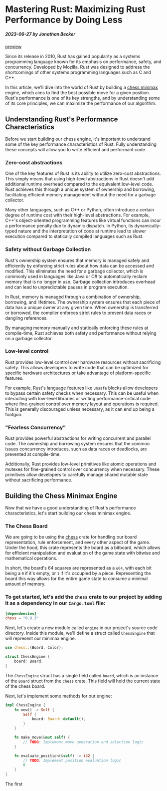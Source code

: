 # Mastering Rust: Maximizing Rust Performance by Doing Less

##### 2023-06-27 by Jonathan Becker

[preview](preview.png)

Since its release in 2010, Rust has gained popularity as a systems programming language known for its emphasis on performance, safety, and concurrency. Developed by Mozilla, Rust was designed to address the shortcomings of other systems programming languages such as C and C++.

In this article, we'll dive into the world of Rust by building a [chess minimax](https://www.chessprogramming.org/Minimax) engine, which aims to find the best possible move for a given position. Rust's performance is one of its key strengths, and by understanding some of its core principles, we can maximize the performance of our algorithm.

## Understanding Rust's Performance Characteristics

Before we start building our chess engine, it's important to understand some of the key performance characteristics of Rust. Fully understanding these concepts will allow you to write efficient and performant code.

### Zero-cost abstractions

One of the key features of Rust is its ability to utilize zero-cost abstractions. This simply means that using high-level abstractions in Rust doesn't add additional runtime overhead compared to the equivalent low-level code. Rust achieves this through a unique system of ownership and borrowing, facilitating efficient memory management without the need for a garbage collector.

Many other languages, such as C++ or Python, often introduce a certain degree of runtime cost with their high-level abstractions. For example, C++'s object-oriented programming features like virtual functions can incur a performance penalty due to dynamic dispatch. In Python, its dynamically-typed nature and the interpretation of code at runtime lead to slower execution compared to statically compiled languages such as Rust.

### Safety without Garbage Collection

Rust's ownership system ensures that memory is managed safely and efficiently by enforcing strict rules about how data can be accessed and modified. This eliminates the need for a garbage collector, which is commonly used in languages like Java or C# to automatically reclaim memory that is no longer in use. Garbage collection introduces overhead and can lead to unpredictable pauses in program execution.

In Rust, memory is managed through a combination of ownership, borrowing, and lifetimes. The ownership system ensures that each piece of data has a unique owner at any given time. When ownership is transferred or borrowed, the compiler enforces strict rules to prevent data races or dangling references.

By managing memory manually and statically enforcing these rules at compile-time, Rust achieves both safety and performance without relying on a garbage collector.

### Low-level control

Rust provides low-level control over hardware resources without sacrificing safety. This allows developers to write code that can be optimized for specific hardware architectures or take advantage of platform-specific features.

For example, Rust's language features like `unsafe` blocks allow developers to bypass certain safety checks when necessary. This can be useful when interacting with low-level libraries or writing performance-critical code where fine-grained control over memory layout and operations is required. This is generally discouraged unless necessary, as it can end up being a footgun.

### "Fearless Concurrency"

Rust provides powerful abstractions for writing concurrent and parallel code. The ownership and borrowing system ensures that the common issues concurrency introduces, such as data races or deadlocks, are prevented at compile-time.

Additionally, Rust provides low-level primitives like atomic operations and mutexes for fine-grained control over concurrency when necessary. These primitives allow developers to carefully manage shared mutable state without sacrificing performance.

## Building the Chess Minimax Engine

Now that we have a good understanding of Rust's performance characteristics, let's start building our chess minimax engine.

### The Chess Board

We are going to be using the [chess](https://crates.io/crates/chess) crate for handling our board representation, rule enforcement, and every other aspect of the game. Under the hood, this crate represents the board as a bitboard, which allows for efficient manipulation and evaluation of the game state with bitwise and mathematical operations.

In short, the board's 64 squares are represented as a `u64`, with each bit being a `0` if it's empty, or `1` if it's occupied by a piece. Representing the board this way allows for the entire game state to consume a minimal amount of memory.

### To get started, let's add the `chess` crate to our project by adding it as a dependency in our `Cargo.toml` file:

```toml
[dependencies]
chess = "0.8.3"
```

Next, let's create a new module called `engine` in our project's source code directory. Inside this module, we'll define a struct called `ChessEngine` that will represent our minimax engine.

```rust
use chess::{Board, Color};

struct ChessEngine {
    board: Board,
}
```

The `ChessEngine` struct has a single field called `board`, which is an instance of the `Board` struct from the `chess` crate. This field will hold the current state of the chess board.

Next, let's implement some methods for our engine:

```rust
impl ChessEngine {
    fn new() -> Self {
        Self {
            board: Board::default(),
        }
    }

    fn make_move(&mut self) {
        // TODO: Implement move generation and selection logic
    }

    fn evaluate_position(&self) -> i32 {
        // TODO: Implement position evaluation logic
        0
    }
}
```

The first
